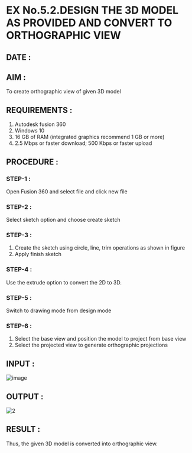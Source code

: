# EX No.5.2.DESIGN THE 3D MODEL AS PROVIDED AND CONVERT TO ORTHOGRAPHIC VIEW
## DATE :

## AIM : 
To create orthographic view of given 3D model

## REQUIREMENTS : 
1. Autodesk fusion 360
2. Windows 10
3. 16 GB of RAM (integrated graphics recommend 1 GB or more)
4. 2.5 Mbps or faster download; 500 Kbps or faster upload 

## PROCEDURE :

### STEP-1 :
Open Fusion 360 and select file and click new file

### STEP-2 :
Select sketch option and choose create sketch

### STEP-3 : 
1. Create the sketch using circle, line, trim operations as shown in figure
2. Apply finish sketch 

### STEP-4 :
 Use the extrude option to convert the 2D to 3D.

### STEP-5 :
Switch to drawing mode from design mode 
          
### STEP-6 :
1. Select the base view and position the model to project from base view 
2. Select the projected view to generate orthographic projections

## INPUT :

![image](https://user-images.githubusercontent.com/113594316/199412055-fa1f658d-65f4-42c2-9c3c-78c93512e905.png)

## OUTPUT :

![2](https://github.com/Keerthi-Vasan-Adhithan/EX-No.5.2.DESIGN-THE-3D-MODEL-AS-PROVIDED-AND-CONVERT-TO-ORTHOGRAPHIC-VIEW/assets/107488929/a2aa65b7-29b9-475e-b16c-cc4ac62be8f8)


## RESULT :
Thus, the given 3D model is converted into orthographic view.
